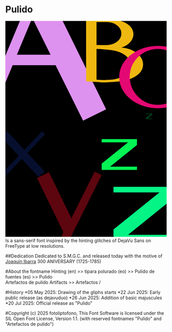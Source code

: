 Pulido
======
![Image](poster.png "icon")
Is a sans-serif font inspired by the hinting glitches of DejaVu Sans on FreeType at low resolutions.

##Dedication
Dedicated to S.M.G.C. and released today with the motive of [Joaquín Ibarra](https://es.wikipedia.org/wiki/Joaqu%C3%ADn_Ibarra) 300 ANIVERSARY (1725-1785)

#About the fontname
Hinting (en)  >>  tipara polurado (eo)  >>  Pulido de fuentes (es) >> Pulido	 \
																					Artefactos de pulido
														Artifacts >> Artefactos  /

#History
*05 May 2025: Drawing of the gliphs starts
*22 Jun 2025: Early public release (as dejavuduo)
*26 Jun 2025: Addition of basic majuscules
*20 Jul 2025: Official release as "Pulido"

#Copyright (c) 2025 fotoliptofono,
This Font Software is licensed under the SIL Open Font License, Version 1.1. 
(with reserved fontnames "Pulido" and "Artefactos de pulido")